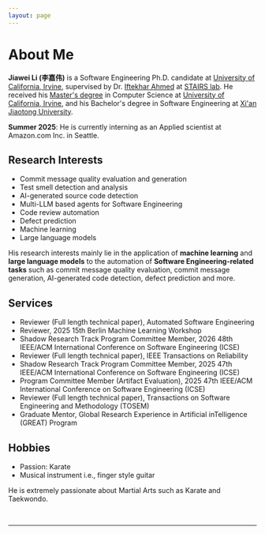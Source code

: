 ```yaml
---
layout: page
---
```


# About Me

**Jiawei Li (李嘉伟)** is a Software Engineering Ph.D. candidate at [University of California, Irvine](https://uci.edu/), supervised by Dr. [Iftekhar Ahmed](https://ics.uci.edu/~iftekha/) at [STAIRS lab](https://stairs.ics.uci.edu/). He received his [Master's degree](https://mcs.ics.uci.edu/) in Computer Science at [University of California, Irvine](https://uci.edu/), and his Bachelor's degree in Software Engineering at [Xi'an Jiaotong University](http://en.xjtu.edu.cn/).

**Summer 2025**: He is currently interning as an Applied scientist at Amazon.com Inc. in Seattle. 



## Research Interests

- Commit message quality evaluation and generation
- Test smell detection and analysis
- AI-generated source code detection
- Multi-LLM based agents for Software Engineering
- Code review automation
- Defect prediction
- Machine learning
- Large language models

His research interests mainly lie in the application of **machine learning** and **large language models** to the automation of **Software Engineering-related tasks** such as commit message quality evaluation, commit message generation, AI-generated code detection, defect prediction and more. 

## Services

- Reviewer (Full length technical paper), Automated Software Engineering
- Reviewer, 2025 15th Berlin Machine Learning Workshop
- Shadow Research Track Program Committee Member, 2026 48th IEEE/ACM International Conference on Software Engineering (ICSE)
- Reviewer (Full length technical paper), IEEE Transactions on Reliability
- Shadow Research Track Program Committee Member, 2025 47th IEEE/ACM International Conference on Software Engineering (ICSE)
- Program Committee Member (Artifact Evaluation), 2025 47th IEEE/ACM International Conference on Software Engineering (ICSE)
- Reviewer (Full length technical paper), Transactions on Software Engineering and Methodology (TOSEM)
- Graduate Mentor, Global Research Experience in Artificial inTelligence (GREAT) Program

## Hobbies

- Passion: Karate
- Musical instrument i.e., finger style guitar

He is extremely passionate about Martial Arts such as Karate and Taekwondo.

<br>

---

